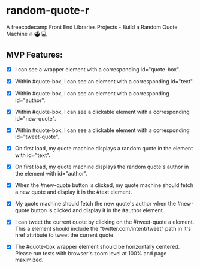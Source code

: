# random-quote-r

A freecodecamp Front End Libraries Projects - Build a Random Quote Machine 🔥 🗳️ 💻

## MVP Features:

* [x] I can see a wrapper element with a corresponding id="quote-box".

* [x] Within #quote-box, I can see an element with a corresponding id="text".

* [x] Within #quote-box, I can see an element with a corresponding id="author".

* [x] Within #quote-box, I can see a clickable element with a corresponding id="new-quote".

* [x] Within #quote-box, I can see a clickable element with a corresponding id="tweet-quote".

* [x] On first load, my quote machine displays a random quote in the element with id="text".

* [x] On first load, my quote machine displays the random quote's author in the element with id="author".

* [x] When the #new-quote button is clicked, my quote machine should fetch a new quote and display it in the #text element.

* [x] My quote machine should fetch the new quote's author when the #new-quote button is clicked and display it in the #author element.

* [x] I can tweet the current quote by clicking on the #tweet-quote a element. This a element should include the "twitter.com/intent/tweet" path in it's href attribute to tweet the current quote.

* [x] The #quote-box wrapper element should be horizontally centered. Please run tests with browser's zoom level at 100% and page maximized.